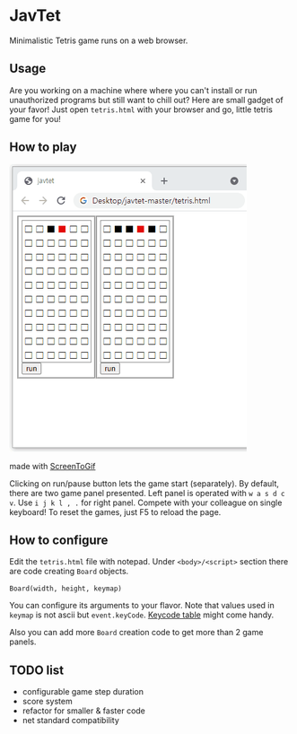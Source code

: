 # JavTet
Minimalistic Tetris game runs on a web browser.

## Usage
Are you working on a machine where where you can't install or run unauthorized programs but still want to chill out? Here are small gadget of your favor! Just open `tetris.html` with your browser and go, little tetris game for you!

## How to play
![game demo](demo.gif "game demo")

made with [ScreenToGif](https://www.screentogif.com/)

Clicking on run/pause button lets the game start (separately).
By default, there are two game panel presented. Left panel is operated with `w a s d c v`. Use `i j k l , .` for right panel.
Compete with your colleague on single keyboard!
To reset the games, just F5 to reload the page.

## How to configure
Edit the `tetris.html` file with notepad.
Under `<body>/<script>` section there are code creating `Board` objects.
```
Board(width, height, keymap)
```
You can configure its arguments to your flavor.
Note that values used in `keymap` is not ascii but `event.keyCode`.
[Keycode table](https://developer.mozilla.org/en-US/docs/Web/API/KeyboardEvent/keyCode) might come handy.

Also you can add more `Board` creation code to get more than 2 game panels.

## TODO list
- configurable game step duration
- score system
- refactor for smaller & faster code
- net standard compatibility

